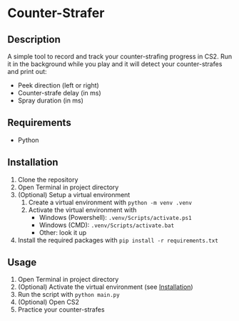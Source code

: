 # Counter-Strafer

## Description

A simple tool to record and track your counter-strafing progress in CS2. Run it in the background while you play and it will detect your counter-strafes and print out:

- Peek direction (left or right)
- Counter-strafe delay (in ms)
- Spray duration (in ms)

## Requirements

- Python

## Installation

1. Clone the repository
2. Open Terminal in project directory
3. (Optional) Setup a virtual environment 
   1. Create a virtual environment with `python -m venv .venv`
   2. Activate the virtual environment with
       - Windows (Powershell): `.venv/Scripts/activate.ps1`
       - Windows (CMD): `.venv/Scripts/activate.bat`
       - Other: look it up
4. Install the required packages with `pip install -r requirements.txt`

## Usage

1. Open Terminal in project directory
2. (Optional) Activate the virtual environment (see [Installation](#installation))
3. Run the script with `python main.py`
4. (Optional) Open CS2
5. Practice your counter-strafes
